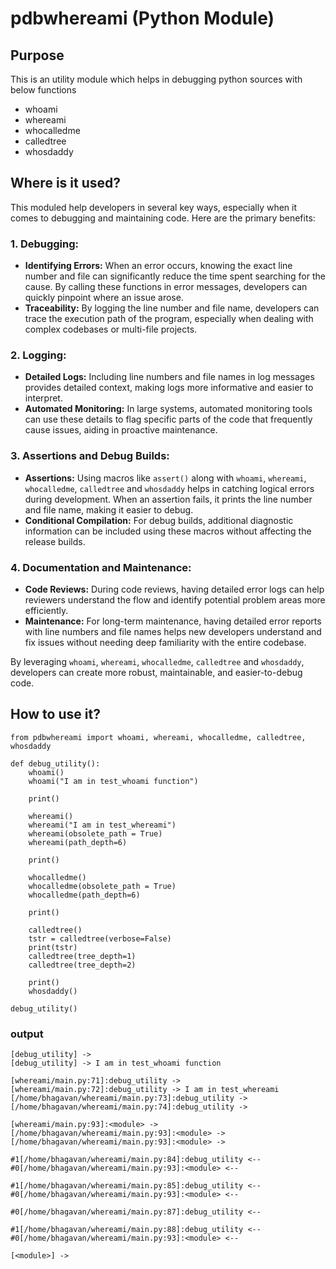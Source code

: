 # pdbwhereami (Python Module)

## Purpose

This is an utility module which helps in debugging python sources with below functions

* whoami
* whereami
* whocalledme
* calledtree
* whosdaddy

## Where is it used?

This moduled help developers in several key ways, especially when it comes to debugging and maintaining code. Here are the primary benefits:

### 1. **Debugging:**

* **Identifying Errors:** When an error occurs, knowing the exact line number and file can significantly reduce the time spent searching for the cause. By calling these functions in error messages, developers can quickly pinpoint where an issue arose.
* **Traceability:** By logging the line number and file name, developers can trace the execution path of the program, especially when dealing with complex codebases or multi-file projects.

### 2. **Logging:**

* **Detailed Logs:** Including line numbers and file names in log messages provides detailed context, making logs more informative and easier to interpret.
* **Automated Monitoring:** In large systems, automated monitoring tools can use these details to flag specific parts of the code that frequently cause issues, aiding in proactive maintenance.

### 3. **Assertions and Debug Builds:**

* **Assertions:** Using macros like `assert()` along with `whoami`, `whereami`, `whocalledme`, `calledtree` and `whosdaddy` helps in catching logical errors during development. When an assertion fails, it prints the line number and file name, making it easier to debug.
* **Conditional Compilation:** For debug builds, additional diagnostic information can be included using these macros without affecting the release builds.

### 4. **Documentation and Maintenance:**

* **Code Reviews:** During code reviews, having detailed error logs can help reviewers understand the flow and identify potential problem areas more efficiently.
* **Maintenance:** For long-term maintenance, having detailed error reports with line numbers and file names helps new developers understand and fix issues without needing deep familiarity with the entire codebase.

By leveraging `whoami`, `whereami`, `whocalledme`, `calledtree` and `whosdaddy`, developers can create more robust, maintainable, and easier-to-debug code.

## How to use it?

```Py
from pdbwhereami import whoami, whereami, whocalledme, calledtree, whosdaddy

def debug_utility():
    whoami()
    whoami("I am in test_whoami function")

    print()
  
    whereami()
    whereami("I am in test_whereami")
    whereami(obsolete_path = True)
    whereami(path_depth=6)

    print()

    whocalledme()
    whocalledme(obsolete_path = True)
    whocalledme(path_depth=6)

    print()

    calledtree()
    tstr = calledtree(verbose=False)
    print(tstr)
    calledtree(tree_depth=1)
    calledtree(tree_depth=2)

    print()
    whosdaddy()
  
debug_utility()
```

### output

```text
[debug_utility] ->
[debug_utility] -> I am in test_whoami function

[whereami/main.py:71]:debug_utility ->
[whereami/main.py:72]:debug_utility -> I am in test_whereami
[/home/bhagavan/whereami/main.py:73]:debug_utility ->
[/home/bhagavan/whereami/main.py:74]:debug_utility ->

[whereami/main.py:93]:<module> ->
[/home/bhagavan/whereami/main.py:93]:<module> ->
[/home/bhagavan/whereami/main.py:93]:<module> ->

#1[/home/bhagavan/whereami/main.py:84]:debug_utility <--
#0[/home/bhagavan/whereami/main.py:93]:<module> <--

#1[/home/bhagavan/whereami/main.py:85]:debug_utility <--
#0[/home/bhagavan/whereami/main.py:93]:<module> <--

#0[/home/bhagavan/whereami/main.py:87]:debug_utility <--

#1[/home/bhagavan/whereami/main.py:88]:debug_utility <--
#0[/home/bhagavan/whereami/main.py:93]:<module> <--

[<module>] ->
```
